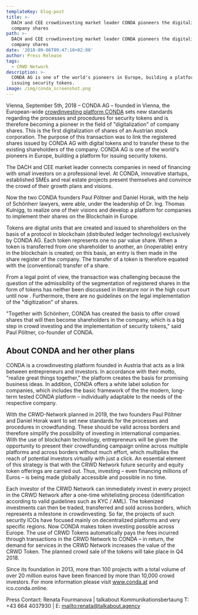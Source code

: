 ```yaml
---
templateKey: blog-post
title: >-
  DACH and CEE crowdinvesting market leader CONDA pioneers the digitalization of
  company shares
path: >-
  DACH and CEE crowdinvesting market leader CONDA pioneers the digitalization of
  company shares
date: '2018-09-06T09:47:10+02:00'
author: Press Release
tags:
  - CRWD Network
description: >-
  CONDA AG is one of the world's pioneers in Europe, building a platform for
  issuing security tokens.
image: /img/conda_screenshot.png
---
```

Vienna, September 5th, 2018 – CONDA AG – founded in Vienna, the European-wide [crowdinvesting platform CONDA](https://www.conda.at) sets new standards regarding the processes and procedures for security tokens and is therefore becoming a pioneer in the field of "digitalization" of company shares. This is the first digitalization of shares of an Austrian stock corporation. The purpose of this transaction was to link the registered shares issued by CONDA AG with digital tokens and to transfer these to the existing shareholders of the company. CONDA AG is one of the world's pioneers in Europe, building a platform for issuing security tokens.

The DACH and CEE market leader connects companies in need of financing with small investors on a professional level. At CONDA, innovative startups, established SMEs and real estate projects present themselves and convince the crowd of their growth plans and visions. 

Now the two CONDA founders Paul Pöltner and Daniel Horak, with the help of Schönherr lawyers, were able, under the leadership of Dr. Ing. Thomas Kulnigg, to realize one of their visions and develop a platform for companies to implement their shares on the Blockchain in Europe. 

Tokens are digital units that are created and issued to shareholders on the basis of a protocol in blockchain (distributed ledger technology) exclusively by CONDA AG. Each token represents one no par value share. When a token is transferred from one shareholder to another, an (inoperable) entry in the blockchain is created; on this basis, an entry is then made in the share register of the company. The transfer of a token is therefore equated with the (conventional) transfer of a share.

From a legal point of view, the transaction was challenging because the question of the admissibility of the segmentation of registered shares in the form of tokens has neither been discussed in literature nor in the high court until now . Furthermore, there are no guidelines on the legal implementation of the "digitization" of shares.

"Together with Schönherr, CONDA has created the basis to offer crowd shares that will then become shareholders in the company, which is a big step in crowd investing and the implementation of security tokens," said Paul Pöltner, co-founder of CONDA.

## About CONDA and her other plans

CONDA is a crowdinvesting platform founded in Austria that acts as a link between entrepreneurs and investors. In accordance with their motto, "realize great things together," the platform creates the basis for promising business ideas.
In addition, CONDA offers a white label solution for companies, which includes the basic framework of the the modern, long-term tested CONDA platform – individually adaptable to the needs of the respective company.

With the CRWD-Network planned in 2019, the two founders Paul Pöltner and Daniel Horak want to set new standards for the processes and procedures in crowdfunding. These should be valid across borders and therefore simplify the possibility of investing in international companies.
With the use of blockchain technology, entrepreneurs will be given the opportunity to present their crowdfunding campaign online across multiple platforms and across borders without much effort, which multiplies the reach of potential investors virtually with just a click. An essential element of this strategy is that with the CRWD Network future security and equity token offerings are carried out.
Thus, investing – even financing millions of Euros – is being made globally accessible and possible in no time.

Each investor of the CRWD Network can immediately invest in every project in the CRWD Network after a one-time whitelisting process (identification according to valid guidelines such as KYC / AML). The tokenized investments can then be traded, transferred and sold across borders, which represents a milestone in crowdinvesting. So far, the projects of such security ICOs have focused mainly on decentralized platforms and very specific regions. Now CONDA makes token investing possible across Europe.
The use of CRWD Tokens automatically pays the fees incurred through transactions in the CRWD Network to CONDA – in return, the demand for services in the CRWD Network increases the value of the CRWD Token. The planned crowd sale of the tokens will take place in Q4 2018.

Since its foundation in 2013, more than 100 projects with a total volume of over 20 million euros have been financed by more than 10,000 crowd investors.
For more information please visit www.conda.at and ico.conda.online.

Press Contact:
Renata Fourmanova | talkabout Kommunikationsbertaung
T: +43 664 4037930 | E: <mailto:renata@talkabout.agency>
